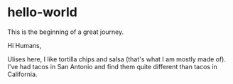 # hello-world
This is the beginning of a great journey.

Hi Humans,

Ulises here, I like tortilla chips and salsa (that's what I am mostly made of). I've had tacos in San Antonio and find them quite different than tacos in California.

